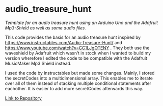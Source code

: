 # audio_treasure_hunt
*Template for an audio treasure hunt using an Arduino Uno and the Adafruit Mp3-Shield as well as some audio files.*

This code provides the basis for an audio treasure hunt inspired by https://www.instructables.com/Audio-Treasure-Hunt/ and https://www.youtube.com/watch?v=CC1LJgOTENY .
They both use the waveshield by Adafruit which wasn't in stock when I wanted to build my version wherefore I edited the code to be compatible with the Adafruit MusicMaker Mp3 Shield instead.

I used the code by instructables but made some changes. Mainly, I stored the secretCodes into a multidimensional array. This enables me to iterate over all of them instead of 
stacking multiple conditional statements after eachother. It is easier to add more secretCodes afterwards this way. 

[Link to Repository](https://github.com/deranderemark/audio_treasure_hunt)
